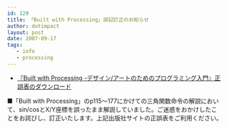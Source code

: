 ```yaml
---
id: 129
title: 「Built with Processing」誤記訂正のお知らせ
author: dotimpact
layout: post
date: 2007-09-17
tags:
   - info
   - processing
---
```

  * [『Built with Processing -デザイン/アートのためのプログラミング入門』正誤表のダウンロード][1]

■「Built with Processing」のp115〜177にかけての三角関数命令の解説において、sin/cosとX/Y座標を誤ったまま解説していました。ご迷惑をおかけしたことをお詫びし、訂正いたします。上記出版社サイトの正誤表をご利用ください。

 [1]: http://www.bnn.co.jp/news/info/built_with_processing_2.html
